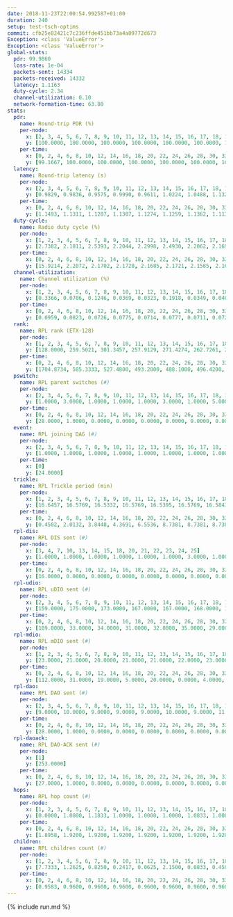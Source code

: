 ```yaml
---
date: 2018-11-23T22:00:54.992587+01:00
duration: 240
setup: test-tsch-optims
commit: cfb25e82421c7c236ffde451bb73a4a09772d673
Exception: <class 'ValueError'>
Exception: <class 'ValueError'>
global-stats:
  pdr: 99.9860
  loss-rate: 1e-04
  packets-sent: 14334
  packets-received: 14332
  latency: 1.1163
  duty-cycle: 2.34
  channel-utilization: 0.10
  network-formation-time: 63.88
stats:
  pdr:
    name: Round-trip PDR (%)
    per-node:
      x: [2, 3, 4, 5, 6, 7, 8, 9, 10, 11, 12, 13, 14, 15, 16, 17, 18, 19, 20, 21, 22, 23, 24, 25]
      y: [100.0000, 100.0000, 100.0000, 100.0000, 100.0000, 100.0000, 100.0000, 100.0000, 100.0000, 99.8342, 100.0000, 100.0000, 100.0000, 100.0000, 100.0000, 99.8377, 100.0000, 100.0000, 100.0000, 100.0000, 100.0000, 100.0000, 100.0000, 100.0000]
    per-time:
      x: [0, 2, 4, 6, 8, 10, 12, 14, 16, 18, 20, 22, 24, 26, 28, 30, 32, 34, 36, 38, 40, 42, 44, 46, 48, 50, 52, 54, 56, 58, 60, 62, 64, 66, 68, 70, 72, 74, 76, 78, 80, 82, 84, 86, 88, 90, 92, 94, 96, 98, 100, 102, 104, 106, 108, 110, 112, 114, 116, 118, 120, 122, 124, 126, 128, 130, 132, 134, 136, 138, 140, 142, 144, 146, 148, 150, 152, 154, 156, 158, 160, 162, 164, 166, 168, 170, 172, 174, 176, 178, 180, 182, 184, 186, 188, 190, 192, 194, 196, 198, 200, 202, 204, 206, 208, 210, 212, 214, 216, 218, 220, 222, 224, 226, 228, 230, 232, 234, 236, 238]
      y: [99.1667, 100.0000, 100.0000, 100.0000, 100.0000, 100.0000, 100.0000, 100.0000, 100.0000, 100.0000, 100.0000, 100.0000, 100.0000, 100.0000, 100.0000, 100.0000, 100.0000, 100.0000, 99.1667, 100.0000, 100.0000, 100.0000, 100.0000, 100.0000, 100.0000, 100.0000, 100.0000, 100.0000, 100.0000, 100.0000, 100.0000, 100.0000, 100.0000, 100.0000, 100.0000, 100.0000, 100.0000, 100.0000, 100.0000, 100.0000, 100.0000, 100.0000, 100.0000, 100.0000, 100.0000, 100.0000, 100.0000, 100.0000, 100.0000, 100.0000, 100.0000, 100.0000, 100.0000, 100.0000, 100.0000, 100.0000, 100.0000, 100.0000, 100.0000, 100.0000, 100.0000, 100.0000, 100.0000, 100.0000, 100.0000, 100.0000, 100.0000, 100.0000, 100.0000, 100.0000, 100.0000, 100.0000, 100.0000, 100.0000, 100.0000, 100.0000, 100.0000, 100.0000, 100.0000, 100.0000, 100.0000, 100.0000, 100.0000, 100.0000, 100.0000, 100.0000, 100.0000, 100.0000, 100.0000, 100.0000, 100.0000, 100.0000, 100.0000, 100.0000, 100.0000, 100.0000, 100.0000, 100.0000, 100.0000, 100.0000, 100.0000, 100.0000, 100.0000, 100.0000, 100.0000, 100.0000, 100.0000, 100.0000, 100.0000, 100.0000, 100.0000, 100.0000, 100.0000, 100.0000, 100.0000, 100.0000, 100.0000, 100.0000, 100.0000, 100.0000]
  latency:
    name: Round-trip latency (s)
    per-node:
      x: [2, 3, 4, 5, 6, 7, 8, 9, 10, 11, 12, 13, 14, 15, 16, 17, 18, 19, 20, 21, 22, 23, 24, 25]
      y: [0.9829, 0.9836, 0.9575, 0.9990, 0.9611, 1.0224, 1.0488, 1.1322, 1.0329, 1.1865, 0.9755, 1.1500, 1.1305, 1.1248, 1.1298, 1.1537, 1.1496, 1.1908, 1.2202, 1.2258, 1.2109, 1.2963, 1.2977, 1.2355]
    per-time:
      x: [0, 2, 4, 6, 8, 10, 12, 14, 16, 18, 20, 22, 24, 26, 28, 30, 32, 34, 36, 38, 40, 42, 44, 46, 48, 50, 52, 54, 56, 58, 60, 62, 64, 66, 68, 70, 72, 74, 76, 78, 80, 82, 84, 86, 88, 90, 92, 94, 96, 98, 100, 102, 104, 106, 108, 110, 112, 114, 116, 118, 120, 122, 124, 126, 128, 130, 132, 134, 136, 138, 140, 142, 144, 146, 148, 150, 152, 154, 156, 158, 160, 162, 164, 166, 168, 170, 172, 174, 176, 178, 180, 182, 184, 186, 188, 190, 192, 194, 196, 198, 200, 202, 204, 206, 208, 210, 212, 214, 216, 218, 220, 222, 224, 226, 228, 230, 232, 234, 236, 238]
      y: [1.1493, 1.1311, 1.1287, 1.1307, 1.1274, 1.1259, 1.1362, 1.1139, 1.1269, 1.1277, 1.1354, 1.1441, 1.1237, 1.1280, 1.1281, 1.1258, 1.1324, 1.1405, 1.1365, 1.1400, 1.1314, 1.1173, 1.1227, 1.1327, 1.1287, 1.1274, 1.1511, 1.1365, 1.1326, 1.1307, 1.1266, 1.0955, 1.1138, 1.1024, 1.1354, 1.1234, 1.1175, 1.1224, 1.1180, 1.1004, 1.1060, 1.1108, 1.1113, 1.1149, 1.1233, 1.1093, 1.1329, 1.1132, 1.1386, 1.1138, 1.1259, 1.1360, 1.1238, 1.1002, 1.1182, 1.1030, 1.1209, 1.1364, 1.1382, 1.1264, 1.1253, 1.1269, 1.0834, 1.1164, 1.1102, 1.1295, 1.1041, 1.1157, 1.1142, 1.1085, 1.1180, 1.1172, 1.1091, 1.1305, 1.1083, 1.0904, 1.1068, 1.1099, 1.0833, 1.0892, 1.1146, 1.1013, 1.0962, 1.1298, 1.1160, 1.1066, 1.1035, 1.1218, 1.0865, 1.1282, 1.0960, 1.0925, 1.1226, 1.1089, 1.1084, 1.0879, 1.1211, 1.1008, 1.1043, 1.1084, 1.1219, 1.1181, 1.1046, 1.0877, 1.1128, 1.1033, 1.1018, 1.1058, 1.0864, 1.0965, 1.1015, 1.0858, 1.1014, 1.0978, 1.1127, 1.1195, 1.1020, 1.1158, 1.1137, 1.1134]
  duty-cycle:
    name: Radio duty cycle (%)
    per-node:
      x: [1, 2, 3, 4, 5, 6, 7, 8, 9, 10, 11, 12, 13, 14, 15, 16, 17, 18, 19, 20, 21, 22, 23, 24, 25]
      y: [2.7382, 2.1811, 2.5393, 2.2044, 2.2998, 2.4930, 2.2062, 2.1699, 2.2221, 2.1291, 2.2620, 2.5344, 2.2672, 2.2149, 2.5344, 2.3617, 2.2367, 2.3126, 2.1965, 2.2658, 2.2109, 2.2172, 2.1976, 2.2120, 2.1917]
    per-time:
      x: [0, 2, 4, 6, 8, 10, 12, 14, 16, 18, 20, 22, 24, 26, 28, 30, 32, 34, 36, 38, 40, 42, 44, 46, 48, 50, 52, 54, 56, 58, 60, 62, 64, 66, 68, 70, 72, 74, 76, 78, 80, 82, 84, 86, 88, 90, 92, 94, 96, 98, 100, 102, 104, 106, 108, 110, 112, 114, 116, 118, 120, 122, 124, 126, 128, 130, 132, 134, 136, 138, 140, 142, 144, 146, 148, 150, 152, 154, 156, 158, 160, 162, 164, 166, 168, 170, 172, 174, 176, 178, 180, 182, 184, 186, 188, 190, 192, 194, 196, 198, 200, 202, 204, 206, 208, 210, 212, 214, 216, 218, 220, 222, 224, 226, 228, 230, 232, 234, 236, 238, 240]
      y: [15.9214, 2.2072, 2.1702, 2.1728, 2.1685, 2.1721, 2.1585, 2.1634, 2.1653, 2.1507, 2.1750, 2.1644, 2.1605, 2.1605, 2.2159, 2.1675, 2.1685, 2.1673, 2.1828, 2.1831, 2.1782, 2.1654, 2.1639, 2.1729, 2.1754, 2.1703, 2.1818, 2.1783, 2.1759, 2.1758, 2.1775, 2.1649, 2.1601, 2.1558, 2.1630, 2.1667, 2.1599, 2.1688, 2.1702, 2.1601, 2.1587, 2.1653, 2.7004, 2.5569, 2.4720, 2.3551, 2.1783, 2.1656, 2.1713, 2.1752, 2.1721, 2.1839, 2.1807, 2.1587, 2.1598, 2.1590, 2.1851, 2.1902, 2.1867, 2.2013, 2.1903, 2.1743, 2.1496, 2.1601, 2.1859, 2.1573, 2.1760, 2.1830, 2.1778, 2.1674, 2.1718, 2.1849, 2.1892, 2.1881, 2.1884, 2.1563, 2.1659, 2.1682, 2.1608, 2.1438, 2.1785, 2.1691, 2.1485, 2.1819, 2.1882, 2.1817, 2.1921, 2.1751, 2.1749, 2.1516, 2.1754, 2.1727, 2.1879, 2.1798, 2.1542, 2.1824, 2.1588, 2.1929, 2.1794, 2.1709, 2.1923, 2.1917, 2.1830, 2.1595, 2.1778, 2.1801, 2.1745, 2.1622, 2.1706, 2.1768, 2.1852, 2.1736, 2.1930, 2.1698, 2.1740, 2.2042, 2.1802, 2.1863, 2.1864, 2.1828, null]
  channel-utilization:
    name: Channel utilization (%)
    per-node:
      x: [1, 2, 3, 4, 5, 6, 7, 8, 9, 10, 11, 12, 13, 14, 15, 16, 17, 18, 19, 20, 21, 22, 23, 24, 25]
      y: [0.3366, 0.0706, 0.1246, 0.0369, 0.0323, 0.1918, 0.0349, 0.0461, 0.0393, 0.0356, 0.0331, 0.2120, 0.0360, 0.0425, 0.1693, 0.1238, 0.0340, 0.0975, 0.0337, 0.0664, 0.0375, 0.0392, 0.0342, 0.0313, 0.0308]
    per-time:
      x: [0, 2, 4, 6, 8, 10, 12, 14, 16, 18, 20, 22, 24, 26, 28, 30, 32, 34, 36, 38, 40, 42, 44, 46, 48, 50, 52, 54, 56, 58, 60, 62, 64, 66, 68, 70, 72, 74, 76, 78, 80, 82, 84, 86, 88, 90, 92, 94, 96, 98, 100, 102, 104, 106, 108, 110, 112, 114, 116, 118, 120, 122, 124, 126, 128, 130, 132, 134, 136, 138, 140, 142, 144, 146, 148, 150, 152, 154, 156, 158, 160, 162, 164, 166, 168, 170, 172, 174, 176, 178, 180, 182, 184, 186, 188, 190, 192, 194, 196, 198, 200, 202, 204, 206, 208, 210, 212, 214, 216, 218, 220, 222, 224, 226, 228, 230, 232, 234, 236, 238, 240]
      y: [0.0959, 0.0823, 0.0726, 0.0775, 0.0714, 0.0777, 0.0711, 0.0722, 0.0725, 0.0711, 0.0786, 0.0746, 0.0744, 0.0728, 0.0905, 0.0739, 0.0766, 0.0764, 0.0805, 0.0821, 0.0789, 0.0746, 0.0749, 0.0770, 0.0781, 0.0747, 0.0801, 0.0788, 0.0781, 0.0784, 0.0794, 0.0754, 0.0716, 0.0699, 0.0736, 0.0751, 0.0726, 0.0766, 0.0777, 0.0725, 0.0703, 0.0725, 0.3058, 0.1716, 0.1286, 0.1018, 0.0773, 0.0750, 0.0767, 0.0760, 0.0760, 0.0799, 0.0771, 0.0728, 0.0743, 0.0718, 0.0814, 0.0827, 0.0805, 0.0839, 0.0811, 0.0765, 0.0691, 0.0723, 0.0796, 0.0702, 0.0768, 0.0792, 0.0770, 0.0731, 0.0766, 0.0799, 0.0814, 0.0813, 0.0811, 0.0706, 0.0734, 0.0746, 0.0722, 0.0683, 0.0795, 0.0758, 0.0701, 0.0798, 0.0803, 0.0774, 0.0808, 0.0772, 0.0772, 0.0693, 0.0776, 0.0769, 0.0802, 0.0769, 0.0704, 0.0785, 0.0713, 0.0825, 0.0781, 0.0753, 0.0819, 0.0804, 0.0780, 0.0717, 0.0768, 0.0778, 0.0778, 0.0715, 0.0763, 0.0773, 0.0799, 0.0748, 0.0817, 0.0750, 0.0766, 0.0856, 0.0796, 0.0808, 0.0808, 0.0812, null]
  rank:
    name: RPL rank (ETX-128)
    per-node:
      x: [1, 2, 3, 4, 5, 6, 7, 8, 9, 10, 11, 12, 13, 14, 15, 16, 17, 18, 19, 20, 21, 22, 23, 24, 25]
      y: [128.0000, 259.5021, 301.3457, 257.9129, 271.4274, 262.7261, 282.5103, 338.6929, 440.6041, 398.3210, 549.5560, 277.8506, 403.8050, 686.1189, 469.8939, 476.2058, 512.8618, 552.2146, 626.0204, 621.7673, 648.9016, 637.2834, 702.3837, 711.6154, 716.1169]
    per-time:
      x: [0, 2, 4, 6, 8, 10, 12, 14, 16, 18, 20, 22, 24, 26, 28, 30, 32, 34, 36, 38, 40, 42, 44, 46, 48, 50, 52, 54, 56, 58, 60, 62, 64, 66, 68, 70, 72, 74, 76, 78, 80, 82, 84, 86, 88, 90, 92, 94, 96, 98, 100, 102, 104, 106, 108, 110, 112, 114, 116, 118, 120, 122, 124, 126, 128, 130, 132, 134, 136, 138, 140, 142, 144, 146, 148, 150, 152, 154, 156, 158, 160, 162, 164, 166, 168, 170, 172, 174, 176, 178, 180, 182, 184, 186, 188, 190, 192, 194, 196, 198, 200, 202, 204, 206, 208, 210, 212, 214, 216, 218, 220, 222, 224, 226, 228, 230, 232, 234, 236, 238, 240]
      y: [1704.8734, 585.3333, 527.4800, 493.2000, 488.1000, 496.4200, 494.7600, 474.7600, 466.7000, 465.4902, 471.0800, 469.9800, 480.5600, 497.9412, 486.2308, 483.3800, 487.1765, 496.7255, 498.1569, 513.2353, 515.8462, 493.0000, 498.2000, 503.2549, 494.0000, 483.0588, 469.5600, 461.2453, 462.4000, 471.0800, 469.2075, 453.2600, 441.6400, 450.8000, 441.0392, 453.5800, 458.2200, 452.1132, 423.7843, 420.8400, 421.7843, 427.7200, 436.1429, 485.2451, 451.5466, 461.5301, 440.0000, 435.6800, 433.2600, 426.1200, 426.1000, 440.6400, 450.7843, 461.5800, 454.0385, 452.9200, 456.6346, 454.5600, 441.8824, 456.8235, 465.7400, 473.6600, 473.9400, 462.3200, 465.0755, 438.1765, 421.9400, 420.0200, 425.5800, 421.3000, 422.1765, 424.3922, 427.1569, 432.4314, 430.2500, 417.3400, 413.4800, 428.0800, 424.4600, 424.8600, 424.9608, 429.0000, 427.9808, 428.8113, 420.4600, 424.0980, 423.9400, 419.5200, 418.4000, 425.3200, 431.8627, 423.6800, 421.1765, 417.4800, 415.3400, 413.9600, 412.1000, 413.7200, 413.7255, 414.5800, 421.7600, 417.7400, 417.4600, 410.0800, 415.3600, 420.5200, 417.6200, 421.8200, 414.2600, 412.4815, 414.5000, 413.6400, 419.6000, 418.7000, 420.5000, 427.9216, 440.5294, 455.5490, 458.0566, 447.9800, null]
  pswitch:
    name: RPL parent switches (#)
    per-node:
      x: [2, 3, 4, 5, 6, 7, 8, 9, 10, 11, 12, 13, 14, 15, 16, 17, 18, 19, 20, 21, 22, 23, 24, 25]
      y: [1.0000, 3.0000, 1.0000, 1.0000, 1.0000, 3.0000, 1.0000, 5.0000, 3.0000, 10.0000, 1.0000, 1.0000, 3.0000, 3.0000, 3.0000, 6.0000, 7.0000, 5.0000, 5.0000, 4.0000, 7.0000, 5.0000, 7.0000, 8.0000]
    per-time:
      x: [0, 2, 4, 6, 8, 10, 12, 14, 16, 18, 20, 22, 24, 26, 28, 30, 32, 34, 36, 38, 40, 42, 44, 46, 48, 50, 52, 54, 56, 58, 60, 62, 64, 66, 68, 70, 72, 74, 76, 78, 80, 82, 84, 86, 88, 90, 92, 94, 96, 98, 100, 102, 104, 106, 108, 110, 112, 114, 116, 118, 120, 122, 124, 126, 128, 130, 132, 134, 136, 138, 140, 142, 144, 146, 148, 150, 152, 154, 156, 158, 160, 162, 164, 166, 168, 170, 172, 174, 176, 178, 180, 182, 184, 186, 188, 190, 192, 194, 196, 198, 200, 202, 204, 206, 208, 210, 212, 214, 216, 218, 220, 222, 224, 226, 228, 230, 232, 234, 236]
      y: [28.0000, 1.0000, 0.0000, 0.0000, 0.0000, 0.0000, 0.0000, 0.0000, 0.0000, 1.0000, 0.0000, 0.0000, 0.0000, 1.0000, 2.0000, 0.0000, 1.0000, 1.0000, 1.0000, 1.0000, 2.0000, 1.0000, 0.0000, 1.0000, 1.0000, 1.0000, 0.0000, 3.0000, 0.0000, 0.0000, 3.0000, 0.0000, 0.0000, 0.0000, 1.0000, 0.0000, 0.0000, 3.0000, 1.0000, 0.0000, 1.0000, 0.0000, 0.0000, 0.0000, 0.0000, 0.0000, 2.0000, 0.0000, 0.0000, 0.0000, 0.0000, 0.0000, 1.0000, 0.0000, 2.0000, 0.0000, 2.0000, 0.0000, 1.0000, 1.0000, 0.0000, 0.0000, 0.0000, 0.0000, 3.0000, 1.0000, 0.0000, 0.0000, 0.0000, 0.0000, 1.0000, 1.0000, 1.0000, 1.0000, 2.0000, 0.0000, 0.0000, 0.0000, 0.0000, 0.0000, 1.0000, 0.0000, 2.0000, 3.0000, 0.0000, 1.0000, 0.0000, 0.0000, 0.0000, 0.0000, 1.0000, 0.0000, 1.0000, 0.0000, 0.0000, 0.0000, 0.0000, 0.0000, 1.0000, 0.0000, 0.0000, 0.0000, 0.0000, 0.0000, 0.0000, 0.0000, 0.0000, 0.0000, 0.0000, 4.0000, 0.0000, 0.0000, 0.0000, 0.0000, 0.0000, 1.0000, 1.0000, 1.0000, 3.0000]
  event:
    name: RPL joining DAG (#)
    per-node:
      x: [2, 3, 4, 5, 6, 7, 8, 9, 10, 11, 12, 13, 14, 15, 16, 17, 18, 19, 20, 21, 22, 23, 24, 25]
      y: [1.0000, 1.0000, 1.0000, 1.0000, 1.0000, 1.0000, 1.0000, 1.0000, 1.0000, 1.0000, 1.0000, 1.0000, 1.0000, 1.0000, 1.0000, 1.0000, 1.0000, 1.0000, 1.0000, 1.0000, 1.0000, 1.0000, 1.0000, 1.0000]
    per-time:
      x: [0]
      y: [24.0000]
  trickle:
    name: RPL Trickle period (min)
    per-node:
      x: [1, 2, 3, 4, 5, 6, 7, 8, 9, 10, 11, 12, 13, 14, 15, 16, 17, 18, 19, 20, 21, 22, 23, 24, 25]
      y: [16.6457, 16.5769, 16.5332, 16.5769, 16.5395, 16.5769, 16.5843, 16.5769, 16.4838, 16.5472, 16.5732, 16.5758, 16.5395, 16.3294, 17.3404, 16.5382, 16.5275, 16.4777, 16.5459, 16.5453, 16.5370, 16.5482, 16.5406, 16.5460, 16.5497]
    per-time:
      x: [0, 2, 4, 6, 8, 10, 12, 14, 16, 18, 20, 22, 24, 26, 28, 30, 32, 34, 36, 38, 40, 42, 44, 46, 48, 50, 52, 54, 56, 58, 60, 62, 64, 66, 68, 70, 72, 74, 76, 78, 80, 82, 84, 86, 88, 90, 92, 94, 96, 98, 100, 102, 104, 106, 108, 110, 112, 114, 116, 118, 120, 122, 124, 126, 128, 130, 132, 134, 136, 138, 140, 142, 144, 146, 148, 150, 152, 154, 156, 158, 160, 162, 164, 166, 168, 170, 172, 174, 176, 178, 180, 182, 184, 186, 188, 190, 192, 194, 196, 198, 200, 202, 204, 206, 208, 210, 212, 214, 216, 218, 220, 222, 224, 226, 228, 230, 232, 234, 236, 238, 240]
      y: [0.4502, 2.0132, 3.8448, 4.3691, 6.5536, 8.7381, 8.7381, 8.7381, 10.1362, 17.4763, 17.4763, 17.4763, 17.4763, 17.4763, 17.4763, 17.4763, 17.4763, 17.4763, 17.4763, 17.4763, 17.4763, 17.4763, 17.4763, 17.4763, 17.4763, 17.4763, 17.4763, 17.4763, 17.4763, 17.4763, 17.4763, 17.4763, 17.4763, 17.4763, 17.4763, 17.4763, 17.4763, 17.4763, 17.4763, 17.4763, 17.4763, 17.4763, 17.4763, 17.4763, 17.4763, 17.4763, 17.4763, 17.4763, 17.4763, 17.4763, 17.4763, 17.4763, 17.4763, 17.4763, 17.4763, 17.4763, 17.4763, 17.4763, 17.4763, 17.4763, 17.4763, 17.4763, 17.4763, 17.4763, 17.4763, 17.4763, 17.4763, 17.4763, 17.4763, 17.4763, 17.4763, 17.4763, 17.4763, 17.4763, 17.4763, 17.4763, 17.4763, 17.4763, 17.4763, 17.4763, 17.4763, 17.4763, 17.4763, 17.4763, 17.4763, 17.4763, 17.4763, 17.4763, 17.4763, 17.4763, 17.4763, 17.4763, 17.4763, 17.4763, 17.4763, 17.4763, 17.4763, 17.4763, 17.4763, 17.4763, 17.4763, 17.4763, 17.4763, 17.4763, 17.4763, 17.4763, 17.4763, 17.4763, 17.4763, 17.4763, 17.4763, 17.4763, 17.4763, 17.4763, 17.4763, 17.4763, 17.4763, 17.4763, 17.4763, 17.4763, null]
  rpl-dis:
    name: RPL DIS sent (#)
    per-node:
      x: [3, 4, 7, 10, 13, 14, 15, 18, 20, 21, 22, 23, 24, 25]
      y: [1.0000, 1.0000, 1.0000, 1.0000, 1.0000, 1.0000, 3.0000, 1.0000, 1.0000, 1.0000, 2.0000, 1.0000, 1.0000, 2.0000]
    per-time:
      x: [0, 2, 4, 6, 8, 10, 12, 14, 16, 18, 20, 22, 24, 26, 28, 30, 32, 34, 36, 38, 40, 42, 44, 46, 48, 50, 52, 54, 56, 58, 60, 62, 64, 66, 68, 70, 72, 74, 76, 78, 80, 82, 84, 86, 88, 90]
      y: [16.0000, 0.0000, 0.0000, 0.0000, 0.0000, 0.0000, 0.0000, 0.0000, 0.0000, 0.0000, 0.0000, 0.0000, 0.0000, 0.0000, 0.0000, 0.0000, 0.0000, 0.0000, 0.0000, 0.0000, 0.0000, 0.0000, 0.0000, 0.0000, 0.0000, 0.0000, 0.0000, 0.0000, 0.0000, 0.0000, 0.0000, 0.0000, 0.0000, 0.0000, 0.0000, 0.0000, 0.0000, 0.0000, 0.0000, 0.0000, 0.0000, 0.0000, 0.0000, 1.0000, 0.0000, 1.0000]
  rpl-udio:
    name: RPL uDIO sent (#)
    per-node:
      x: [2, 3, 4, 5, 6, 7, 8, 9, 10, 11, 12, 13, 14, 15, 16, 17, 18, 19, 20, 21, 22, 23, 24, 25]
      y: [159.0000, 175.0000, 173.0000, 167.0000, 167.0000, 168.0000, 174.0000, 169.0000, 162.0000, 164.0000, 163.0000, 165.0000, 169.0000, 185.0000, 168.0000, 166.0000, 161.0000, 163.0000, 154.0000, 167.0000, 173.0000, 171.0000, 173.0000, 167.0000]
    per-time:
      x: [0, 2, 4, 6, 8, 10, 12, 14, 16, 18, 20, 22, 24, 26, 28, 30, 32, 34, 36, 38, 40, 42, 44, 46, 48, 50, 52, 54, 56, 58, 60, 62, 64, 66, 68, 70, 72, 74, 76, 78, 80, 82, 84, 86, 88, 90, 92, 94, 96, 98, 100, 102, 104, 106, 108, 110, 112, 114, 116, 118, 120, 122, 124, 126, 128, 130, 132, 134, 136, 138, 140, 142, 144, 146, 148, 150, 152, 154, 156, 158, 160, 162, 164, 166, 168, 170, 172, 174, 176, 178, 180, 182, 184, 186, 188, 190, 192, 194, 196, 198, 200, 202, 204, 206, 208, 210, 212, 214, 216, 218, 220, 222, 224, 226, 228, 230, 232, 234, 236, 238, 240]
      y: [109.0000, 33.0000, 34.0000, 31.0000, 32.0000, 35.0000, 29.0000, 37.0000, 31.0000, 35.0000, 35.0000, 36.0000, 28.0000, 31.0000, 32.0000, 31.0000, 31.0000, 37.0000, 34.0000, 34.0000, 31.0000, 29.0000, 34.0000, 36.0000, 33.0000, 30.0000, 35.0000, 32.0000, 29.0000, 34.0000, 32.0000, 34.0000, 29.0000, 33.0000, 31.0000, 29.0000, 30.0000, 37.0000, 33.0000, 32.0000, 27.0000, 38.0000, 30.0000, 48.0000, 39.0000, 31.0000, 34.0000, 35.0000, 33.0000, 31.0000, 36.0000, 35.0000, 35.0000, 31.0000, 32.0000, 31.0000, 34.0000, 36.0000, 34.0000, 38.0000, 36.0000, 32.0000, 35.0000, 33.0000, 39.0000, 31.0000, 33.0000, 28.0000, 36.0000, 35.0000, 28.0000, 36.0000, 32.0000, 33.0000, 33.0000, 35.0000, 31.0000, 36.0000, 32.0000, 35.0000, 30.0000, 30.0000, 34.0000, 30.0000, 37.0000, 30.0000, 34.0000, 32.0000, 31.0000, 33.0000, 32.0000, 32.0000, 32.0000, 33.0000, 35.0000, 33.0000, 29.0000, 30.0000, 37.0000, 29.0000, 34.0000, 35.0000, 28.0000, 34.0000, 27.0000, 37.0000, 32.0000, 30.0000, 32.0000, 32.0000, 33.0000, 31.0000, 30.0000, 35.0000, 29.0000, 37.0000, 35.0000, 32.0000, 30.0000, 30.0000, 2.0000]
  rpl-mdio:
    name: RPL mDIO sent (#)
    per-node:
      x: [1, 2, 3, 4, 5, 6, 7, 8, 9, 10, 11, 12, 13, 14, 15, 16, 17, 18, 19, 20, 21, 22, 23, 24, 25]
      y: [23.0000, 21.0000, 20.0000, 21.0000, 21.0000, 22.0000, 23.0000, 21.0000, 21.0000, 20.0000, 20.0000, 20.0000, 20.0000, 20.0000, 23.0000, 23.0000, 21.0000, 22.0000, 20.0000, 20.0000, 21.0000, 20.0000, 20.0000, 20.0000, 21.0000]
    per-time:
      x: [0, 2, 4, 6, 8, 10, 12, 14, 16, 18, 20, 22, 24, 26, 28, 30, 32, 34, 36, 38, 40, 42, 44, 46, 48, 50, 52, 54, 56, 58, 60, 62, 64, 66, 68, 70, 72, 74, 76, 78, 80, 82, 84, 86, 88, 90, 92, 94, 96, 98, 100, 102, 104, 106, 108, 110, 112, 114, 116, 118, 120, 122, 124, 126, 128, 130, 132, 134, 136, 138, 140, 142, 144, 146, 148, 150, 152, 154, 156, 158, 160, 162, 164, 166, 168, 170, 172, 174, 176, 178, 180, 182, 184, 186, 188, 190, 192, 194, 196, 198, 200, 202, 204, 206, 208, 210, 212, 214, 216, 218, 220, 222, 224, 226, 228, 230, 232, 234, 236, 238, 240]
      y: [112.0000, 31.0000, 19.0000, 5.0000, 20.0000, 0.0000, 4.0000, 9.0000, 11.0000, 1.0000, 0.0000, 0.0000, 0.0000, 3.0000, 4.0000, 10.0000, 6.0000, 2.0000, 0.0000, 0.0000, 0.0000, 0.0000, 3.0000, 4.0000, 7.0000, 7.0000, 4.0000, 0.0000, 0.0000, 0.0000, 3.0000, 3.0000, 8.0000, 9.0000, 2.0000, 0.0000, 0.0000, 0.0000, 0.0000, 2.0000, 9.0000, 4.0000, 7.0000, 3.0000, 0.0000, 0.0000, 0.0000, 1.0000, 2.0000, 5.0000, 4.0000, 8.0000, 5.0000, 0.0000, 0.0000, 0.0000, 0.0000, 5.0000, 6.0000, 5.0000, 6.0000, 3.0000, 0.0000, 0.0000, 0.0000, 4.0000, 5.0000, 2.0000, 5.0000, 8.0000, 1.0000, 0.0000, 0.0000, 0.0000, 6.0000, 5.0000, 5.0000, 5.0000, 4.0000, 0.0000, 0.0000, 0.0000, 0.0000, 2.0000, 6.0000, 5.0000, 10.0000, 2.0000, 0.0000, 0.0000, 0.0000, 1.0000, 7.0000, 6.0000, 3.0000, 6.0000, 2.0000, 0.0000, 0.0000, 0.0000, 3.0000, 5.0000, 9.0000, 2.0000, 5.0000, 1.0000, 0.0000, 0.0000, 0.0000, 2.0000, 6.0000, 7.0000, 6.0000, 4.0000, 0.0000, 0.0000, 0.0000, 0.0000, 4.0000, 7.0000, 1.0000]
  rpl-dao:
    name: RPL DAO sent (#)
    per-node:
      x: [2, 3, 4, 5, 6, 7, 8, 9, 10, 11, 12, 13, 14, 15, 16, 17, 18, 19, 20, 21, 22, 23, 24, 25]
      y: [9.0000, 10.0000, 9.0000, 9.0000, 9.0000, 10.0000, 9.0000, 11.0000, 10.0000, 13.0000, 9.0000, 9.0000, 11.0000, 10.0000, 11.0000, 11.0000, 14.0000, 11.0000, 10.0000, 10.0000, 13.0000, 11.0000, 12.0000, 13.0000]
    per-time:
      x: [0, 2, 4, 6, 8, 10, 12, 14, 16, 18, 20, 22, 24, 26, 28, 30, 32, 34, 36, 38, 40, 42, 44, 46, 48, 50, 52, 54, 56, 58, 60, 62, 64, 66, 68, 70, 72, 74, 76, 78, 80, 82, 84, 86, 88, 90, 92, 94, 96, 98, 100, 102, 104, 106, 108, 110, 112, 114, 116, 118, 120, 122, 124, 126, 128, 130, 132, 134, 136, 138, 140, 142, 144, 146, 148, 150, 152, 154, 156, 158, 160, 162, 164, 166, 168, 170, 172, 174, 176, 178, 180, 182, 184, 186, 188, 190, 192, 194, 196, 198, 200, 202, 204, 206, 208, 210, 212, 214, 216, 218, 220, 222, 224, 226, 228, 230, 232, 234, 236, 238]
      y: [28.0000, 1.0000, 0.0000, 0.0000, 0.0000, 0.0000, 0.0000, 0.0000, 0.0000, 1.0000, 0.0000, 0.0000, 0.0000, 1.0000, 23.0000, 0.0000, 1.0000, 1.0000, 1.0000, 1.0000, 2.0000, 1.0000, 0.0000, 1.0000, 1.0000, 1.0000, 0.0000, 3.0000, 9.0000, 5.0000, 3.0000, 1.0000, 0.0000, 1.0000, 2.0000, 0.0000, 1.0000, 3.0000, 2.0000, 0.0000, 1.0000, 0.0000, 6.0000, 9.0000, 1.0000, 1.0000, 2.0000, 0.0000, 1.0000, 0.0000, 1.0000, 2.0000, 2.0000, 0.0000, 2.0000, 0.0000, 4.0000, 11.0000, 2.0000, 2.0000, 0.0000, 0.0000, 0.0000, 1.0000, 4.0000, 1.0000, 2.0000, 0.0000, 0.0000, 1.0000, 3.0000, 10.0000, 4.0000, 2.0000, 2.0000, 0.0000, 0.0000, 1.0000, 1.0000, 0.0000, 3.0000, 0.0000, 2.0000, 4.0000, 1.0000, 6.0000, 7.0000, 1.0000, 0.0000, 0.0000, 1.0000, 1.0000, 1.0000, 1.0000, 1.0000, 1.0000, 0.0000, 4.0000, 2.0000, 3.0000, 8.0000, 2.0000, 0.0000, 0.0000, 0.0000, 1.0000, 2.0000, 1.0000, 1.0000, 5.0000, 0.0000, 1.0000, 3.0000, 1.0000, 7.0000, 3.0000, 2.0000, 1.0000, 3.0000, 1.0000]
  rpl-daoack:
    name: RPL DAO-ACK sent (#)
    per-node:
      x: [1]
      y: [253.0000]
    per-time:
      x: [0, 2, 4, 6, 8, 10, 12, 14, 16, 18, 20, 22, 24, 26, 28, 30, 32, 34, 36, 38, 40, 42, 44, 46, 48, 50, 52, 54, 56, 58, 60, 62, 64, 66, 68, 70, 72, 74, 76, 78, 80, 82, 84, 86, 88, 90, 92, 94, 96, 98, 100, 102, 104, 106, 108, 110, 112, 114, 116, 118, 120, 122, 124, 126, 128, 130, 132, 134, 136, 138, 140, 142, 144, 146, 148, 150, 152, 154, 156, 158, 160, 162, 164, 166, 168, 170, 172, 174, 176, 178, 180, 182, 184, 186, 188, 190, 192, 194, 196, 198, 200, 202, 204, 206, 208, 210, 212, 214, 216, 218, 220, 222, 224, 226, 228, 230, 232, 234, 236, 238]
      y: [27.0000, 1.0000, 0.0000, 0.0000, 0.0000, 0.0000, 0.0000, 0.0000, 0.0000, 1.0000, 0.0000, 0.0000, 0.0000, 1.0000, 23.0000, 0.0000, 1.0000, 1.0000, 1.0000, 1.0000, 2.0000, 1.0000, 0.0000, 1.0000, 1.0000, 1.0000, 0.0000, 3.0000, 10.0000, 4.0000, 3.0000, 1.0000, 0.0000, 1.0000, 2.0000, 0.0000, 1.0000, 3.0000, 2.0000, 0.0000, 1.0000, 0.0000, 6.0000, 9.0000, 1.0000, 1.0000, 2.0000, 0.0000, 1.0000, 0.0000, 1.0000, 2.0000, 2.0000, 0.0000, 2.0000, 0.0000, 4.0000, 11.0000, 2.0000, 2.0000, 0.0000, 0.0000, 0.0000, 1.0000, 4.0000, 1.0000, 2.0000, 0.0000, 0.0000, 1.0000, 3.0000, 10.0000, 4.0000, 2.0000, 2.0000, 0.0000, 0.0000, 1.0000, 1.0000, 0.0000, 3.0000, 0.0000, 2.0000, 4.0000, 1.0000, 6.0000, 7.0000, 1.0000, 0.0000, 0.0000, 1.0000, 1.0000, 1.0000, 1.0000, 1.0000, 1.0000, 1.0000, 3.0000, 2.0000, 3.0000, 8.0000, 2.0000, 0.0000, 0.0000, 0.0000, 1.0000, 2.0000, 1.0000, 1.0000, 5.0000, 0.0000, 1.0000, 3.0000, 1.0000, 7.0000, 3.0000, 2.0000, 1.0000, 3.0000, 1.0000]
  hops:
    name: RPL hop count (#)
    per-node:
      x: [1, 2, 3, 4, 5, 6, 7, 8, 9, 10, 11, 12, 13, 14, 15, 16, 17, 18, 19, 20, 21, 22, 23, 24, 25]
      y: [0.0000, 1.0000, 1.1833, 1.0000, 1.0000, 1.0000, 1.0833, 1.0000, 2.0000, 2.0000, 2.4875, 1.0000, 2.0000, 2.0042, 2.0417, 2.0000, 2.2208, 2.5125, 2.7750, 3.0000, 3.0542, 3.0208, 3.5125, 3.5983, 3.5816]
    per-time:
      x: [0, 2, 4, 6, 8, 10, 12, 14, 16, 18, 20, 22, 24, 26, 28, 30, 32, 34, 36, 38, 40, 42, 44, 46, 48, 50, 52, 54, 56, 58, 60, 62, 64, 66, 68, 70, 72, 74, 76, 78, 80, 82, 84, 86, 88, 90, 92, 94, 96, 98, 100, 102, 104, 106, 108, 110, 112, 114, 116, 118, 120, 122, 124, 126, 128, 130, 132, 134, 136, 138, 140, 142, 144, 146, 148, 150, 152, 154, 156, 158, 160, 162, 164, 166, 168, 170, 172, 174, 176, 178, 180, 182, 184, 186, 188, 190, 192, 194, 196, 198, 200, 202, 204, 206, 208, 210, 212, 214, 216, 218, 220, 222, 224, 226, 228, 230, 232, 234, 236, 238]
      y: [1.8958, 1.9200, 1.9200, 1.9200, 1.9200, 1.9200, 1.9200, 1.9200, 1.9200, 1.9200, 1.9200, 1.9200, 1.9200, 1.9200, 1.9600, 1.9600, 1.9600, 1.9800, 2.0000, 2.0400, 2.0200, 2.0000, 1.9600, 1.9600, 1.9800, 2.0800, 2.0800, 2.0400, 2.0000, 2.0000, 1.9400, 1.9200, 1.9200, 1.9200, 1.9200, 1.9200, 1.9200, 1.9200, 1.9000, 1.8800, 1.8800, 1.8800, 1.8800, 1.8800, 1.8800, 1.8800, 1.9200, 1.9600, 1.9600, 1.9600, 1.9600, 1.9600, 1.9600, 1.9600, 1.9400, 1.9200, 1.9200, 1.9200, 1.9200, 2.0400, 2.0400, 2.0400, 2.0400, 2.0400, 2.0400, 2.0600, 2.0800, 2.0800, 2.0800, 2.0800, 2.0800, 2.0400, 2.0400, 2.0400, 2.0400, 2.0400, 2.0400, 2.0400, 2.0400, 2.0400, 2.0400, 2.0400, 2.0600, 2.0400, 2.0400, 2.0400, 2.0400, 2.0400, 2.0400, 2.0400, 2.0400, 2.0400, 2.0600, 2.0800, 2.0800, 2.0800, 2.0800, 2.0800, 2.0600, 2.0400, 2.0400, 2.0400, 2.0400, 2.0400, 2.0400, 2.0400, 2.0400, 2.0400, 2.0400, 2.0800, 2.1200, 2.1200, 2.1200, 2.1200, 2.1200, 2.1200, 2.1200, 2.1200, 2.1200, 2.1200]
  children:
    name: RPL children count (#)
    per-node:
      x: [1, 2, 3, 4, 5, 6, 7, 8, 9, 10, 11, 12, 13, 14, 15, 16, 17, 18, 19, 20, 21, 22, 23, 24, 25]
      y: [7.7333, 1.2625, 0.8250, 0.2417, 0.0625, 2.1500, 0.0833, 0.4500, 0.2417, 0.1625, 0.0000, 3.2333, 0.1000, 0.3208, 2.1333, 1.5500, 0.0042, 1.8125, 0.0000, 1.1208, 0.1542, 0.2458, 0.1042, 0.0000, 0.0000]
    per-time:
      x: [0, 2, 4, 6, 8, 10, 12, 14, 16, 18, 20, 22, 24, 26, 28, 30, 32, 34, 36, 38, 40, 42, 44, 46, 48, 50, 52, 54, 56, 58, 60, 62, 64, 66, 68, 70, 72, 74, 76, 78, 80, 82, 84, 86, 88, 90, 92, 94, 96, 98, 100, 102, 104, 106, 108, 110, 112, 114, 116, 118, 120, 122, 124, 126, 128, 130, 132, 134, 136, 138, 140, 142, 144, 146, 148, 150, 152, 154, 156, 158, 160, 162, 164, 166, 168, 170, 172, 174, 176, 178, 180, 182, 184, 186, 188, 190, 192, 194, 196, 198, 200, 202, 204, 206, 208, 210, 212, 214, 216, 218, 220, 222, 224, 226, 228, 230, 232, 234, 236, 238]
      y: [0.9583, 0.9600, 0.9600, 0.9600, 0.9600, 0.9600, 0.9600, 0.9600, 0.9600, 0.9600, 0.9600, 0.9600, 0.9600, 0.9600, 0.9600, 0.9600, 0.9600, 0.9600, 0.9600, 0.9600, 0.9600, 0.9600, 0.9600, 0.9600, 0.9600, 0.9600, 0.9600, 0.9600, 0.9600, 0.9600, 0.9600, 0.9600, 0.9600, 0.9600, 0.9600, 0.9600, 0.9600, 0.9600, 0.9600, 0.9600, 0.9600, 0.9600, 0.9600, 0.9600, 0.9600, 0.9600, 0.9600, 0.9600, 0.9600, 0.9600, 0.9600, 0.9600, 0.9600, 0.9600, 0.9600, 0.9600, 0.9600, 0.9600, 0.9600, 0.9600, 0.9600, 0.9600, 0.9600, 0.9600, 0.9600, 0.9600, 0.9600, 0.9600, 0.9600, 0.9600, 0.9600, 0.9600, 0.9600, 0.9600, 0.9600, 0.9600, 0.9600, 0.9600, 0.9600, 0.9600, 0.9600, 0.9600, 0.9600, 0.9600, 0.9600, 0.9600, 0.9600, 0.9600, 0.9600, 0.9600, 0.9600, 0.9600, 0.9600, 0.9600, 0.9600, 0.9600, 0.9600, 0.9600, 0.9600, 0.9600, 0.9600, 0.9600, 0.9600, 0.9600, 0.9600, 0.9600, 0.9600, 0.9600, 0.9600, 0.9600, 0.9600, 0.9600, 0.9600, 0.9600, 0.9600, 0.9600, 0.9600, 0.9600, 0.9600, 0.9600]
---
```


{% include run.md %}
